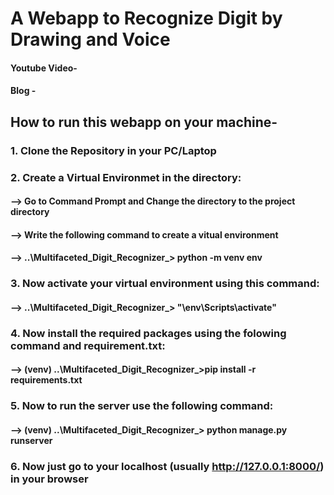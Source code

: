# A Webapp to Recognize Digit by Drawing and Voice 

#### Youtube Video-
#### Blog -

## How to run this webapp on your machine-
### 1. Clone the Repository in your PC/Laptop
### 2. Create a Virtual Environmet in the directory:
 #### --> Go to Command Prompt and Change the directory to the project directory
 #### --> Write the following command to create a vitual environment
 #### --> ..\Multifaceted_Digit_Recognizer_\> python -m venv env
### 3. Now activate your virtual environment using this command:
 #### --> ..\Multifaceted_Digit_Recognizer_\> "\env\Scripts\activate"
### 4. Now install the required packages using the folowing command and requirement.txt:
 #### --> (venv) ..\Multifaceted_Digit_Recognizer_\>pip install -r requirements.txt
### 5. Now to run the server use the following command:
 #### --> (venv) ..\Multifaceted_Digit_Recognizer_\> python manage.py runserver
### 6. Now just go to your localhost (usually http://127.0.0.1:8000/) in your browser
    
